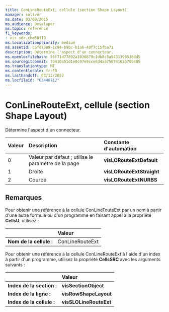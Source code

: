 ```yaml
---
title: ConLineRouteExt, cellule (section Shape Layout)
manager: soliver
ms.date: 03/09/2015
ms.audience: Developer
ms.topic: reference
f1_keywords:
- vis_sdr.chm50110
ms.localizationpriority: medium
ms.assetid: cafd7589-1c94-b9bc-b1a6-40f7c15fba71
description: Détermine l'aspect d'un connecteur.
ms.openlocfilehash: 55f71d77892a1036879c1db8c5a5431199536dd5
ms.sourcegitcommit: 7b410a51d1e8c97e9cce8d4aa75074162b7d9485
ms.translationtype: MT
ms.contentlocale: fr-FR
ms.lasthandoff: 03/12/2022
ms.locfileid: "63448712"
---
```

# <a name="conlinerouteext-cell-shape-layout-section"></a>ConLineRouteExt, cellule (section Shape Layout)

Détermine l'aspect d'un connecteur.
  
|**Valeur**|**Description**|**Constante d'automation**|
|:-----|:-----|:-----|
| 0  <br/> | Valeur par défaut ; utilise le paramètre de la page  <br/> |**visLORouteExtDefault** <br/> |
| 1  <br/> | Droite  <br/> |**visLORouteExtStraight** <br/> |
| 2  <br/> | Courbe  <br/> |**visLORouteExtNURBS** <br/> |
   
## <a name="remarks"></a>Remarques

Pour obtenir une référence à la cellule ConLineTouteExt par un nom à partir d'une autre formule ou d'un programme en faisant appel à la propriété **CellsU**, utilisez : 
  
||Valeur |
|:-----|:-----|
| **Nom de la cellule :**  <br/> | ConLineRouteExt  <br/> |
   
Pour obtenir une référence à la cellule ConLineRouteExt à l'aide d'un index à partir d'un programme, utilisez la propriété **CellsSRC** avec les arguments suivants : 
  
||Valeur |
|:-----|:-----|
| **Index de la section :**  <br/> |**visSectionObject** <br/> |
| **Index de la ligne :**  <br/> |**visRowShapeLayout** <br/> |
| **Index de la cellule :**  <br/> |**visSLOLineRouteExt** <br/> |
   

